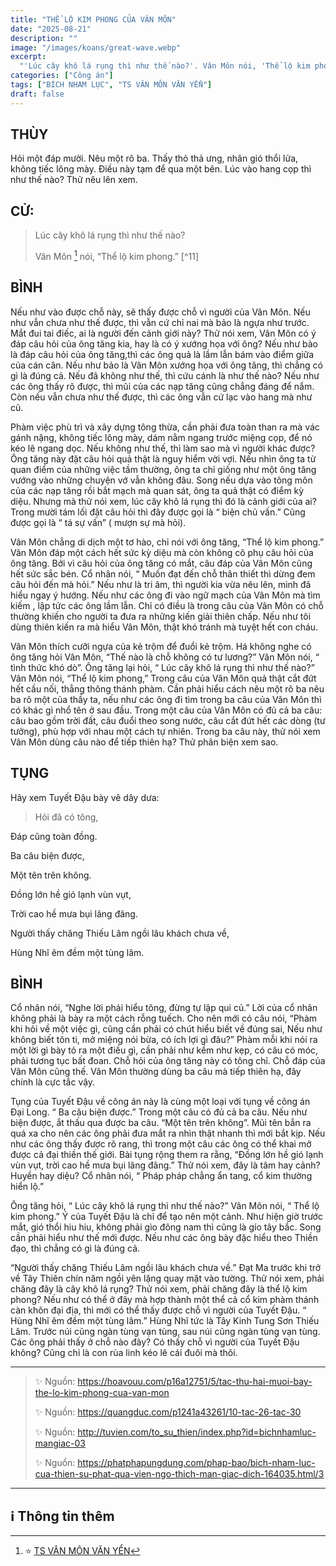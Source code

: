 ```yaml
---
title: "THỂ LỘ KIM PHONG CỦA VÂN MÔN"
date: "2025-08-21"
description: ""
image: "/images/koans/great-wave.webp"
excerpt: 
  "'Lúc cây khô lá rụng thì như thế nào?'. Vân Môn nói, 'Thể lộ kim phong'"
categories: ["Công án"]
tags: ["BÍCH NHAM LỤC", "TS VÂN MÔN VĂN YỂN"]
draft: false
---
```


## THÙY

Hỏi một đáp mười. Nêu một rõ ba. Thấy thỏ thả ưng, nhân gió thổi lửa, không tiếc lông mày. Điều này tạm để qua một bên. Lúc vào hang cọp thì như thế nào? Thử nêu lên xem.

## CỬ:

> Lúc cây khô lá rụng thì như thế nào? 
> 
> Vân Môn [^1] nói, “Thể lộ kim phong.” [^11]

## BÌNH

Nếu như vào được chỗ này, sẽ thấy được chỗ vì người của Vân Môn. Nếu như vẫn chưa như thế được, thì vẫn cứ chỉ nai mà bảo là ngựa như trước. Mắt đui tai điếc, ai là người đến cảnh giới này? Thử nói xem, Vân Môn có ý đáp câu hỏi của ông tăng kia, hay là có ý xướng họa với ông? Nếu như bảo là đáp câu hỏi của ông tăng,thì các ông quả là lầm lẫn bám vào điểm giữa của cán cân. Nếu như bảo là Vân Môn xướng họa với ông tăng, thì chẳng có gì là đúng cả. Nếu đã không như thế, thì cứu cánh là như thế nào? Nếu như các ông thấy rõ được, thì mũi của các nạp tăng cũng chẳng đáng để nắm. Còn nếu vẫn chưa như thế được, thì các ông vẫn cứ lạc vào hang mà như cũ.

Phàm việc phù trì và xây dựng tông thừa, cần phải đưa toàn than ra mà vác gánh nặng, không tiếc lông mày, dám nằm ngang trước miệng cọp, để nó kéo lê ngang dọc. Nếu không như thế, thì làm sao mà vì người khác được? Ông tăng này đặt câu hỏi quả thật là nguy hiểm vời vợi. Nếu nhìn ông ta từ quan điểm của những việc tầm thường, ông ta chỉ giống như một ông tăng vướng vào những chuyện vớ vẫn không đâu. Song nếu dựa vào tông môn của các nạp tăng rồi bắt mạch mà quan sát, ông ta quả thật có điểm kỳ diệu. Nhưng mà thử nói xem, lúc cây khô lá rụng thì đó là cảnh giới của ai? Trong mười tám lối đặt câu hỏi thì đây được gọi là “ biện chủ vấn.” Cũng được gọi là “ tá sự vấn” ( mượn sự mà hỏi).

Vân Môn chẳng di dịch một tơ hào, chỉ nói với ông tăng, “Thể lộ kim phong.” Vân Môn đáp một cách hết sức kỳ diệu mà còn không cô phụ câu hỏi của ông tăng. Bởi vì câu hỏi của ông tăng có mắt, câu đáp của Vân Môn cũng hết sức sắc bén. Cổ nhân nói, “ Muốn đạt đến chỗ thân thiết thì dừng đem câu hỏi đến mà hỏi.” Nếu như là tri âm, thì người kia vừa nêu lên, mình đã hiểu ngay ý hướng. Nếu như các ông đi vào ngữ mạch của Vân Môn mà tìm kiếm , lập tức các ông lầm lẫn. Chỉ có điều là trong câu của Vân Môn có chỗ thường khiến cho người ta đưa ra những kiến giải thiên chấp. Nếu như tôi dùng thiên kiến ra mà hiểu Vân Môn, thật khó tránh mà tuyệt hết con cháu.

Vân Môn thích cưỡi ngựa của kẻ trộm để đuổi kẻ trộm. Há không nghe có ông tăng hỏi Vân Môn, “Thế nào là chỗ không có tư lương?” Vân Môn nói, “ tình thức khó dò”. Ông tăng lại hỏi, “ Lúc cây khô lá rụng thì như thế nào?” Vân Môn nói, “Thể lộ kim phong,” Trong câu của Vân Môn quả thật cắt đứt hết cầu nối, thẳng thông thánh phàm. Cần phải hiểu cách nêu một rõ ba nêu ba rõ một của thầy ta, nếu như các ông đi tìm trong ba câu của Vân Môn thì có khác gì nhổ tên ở sau đầu. Trong một câu của Vân Môn có đủ cả ba câu: câu bao gồm trời đất, câu đuổi theo song nước, câu cắt đứt hết các dòng (tư tưởng), phù hợp với nhau một cách tự nhiên. Trong ba câu này, thử nói xem Vân Môn dùng câu nào để tiếp thiên hạ? Thử phân biện xem sao.

## TỤNG

Hãy xem Tuyết Đậu bày vẽ dây dưa:

> Hỏi đã có tông,

Đáp cũng toàn đồng.

Ba câu biện được,

Một tên trên không.

Đồng lớn hề gió lạnh vùn vụt,

Trời cao hề mưa bụi lãng đãng.

Người thấy chăng Thiếu Lâm ngồi lâu khách chưa về,

Hùng Nhĩ êm đềm một tùng lâm.

## BÌNH

Cổ nhân nói, “Nghe lời phải hiểu tông, đừng tự lập qui củ.” Lời của cổ nhân không phải là bày ra một cách rỗng tuếch. Cho nên mới có câu nói, “Phàm khi hỏi về một việc gì, cũng cần phải có chút hiểu biết về đúng sai, Nếu như không biết tôn ti, mở miệng nói bừa, có ích lợi gì đâu?” Phàm mỗi khi nói ra một lời gì bày tỏ ra một điều gì, cần phải như kềm như kẹp, có câu có móc, phải tương tục bất đoan. Chỗ hỏi của ông tăng này có tông chỉ. Chỗ đáp của Vân Môn cũng thế. Vân Môn thường dùng ba câu mà tiếp thiên hạ, đây chính là cực tắc vậy.

Tụng của Tuyết Đậu về công án này là cùng một loại với tụng về công án Đại Long. “ Ba câu biện được.” Trong một câu có đủ cả ba câu. Nếu như biện được, ắt thấu qua được ba câu. “Một tên trên không”. Mũi tên bắn ra quá xa cho nên các ông phải đưa mắt ra nhìn thật nhanh thì mới bắt kịp. Nếu như các ông thấy được rõ rang, thì trong một câu các ông có thể khai mở được cả đại thiền thế giới. Bài tụng rộng them ra rằng, “Đồng lớn hề gió lạnh vùn vụt, trời cao hề mưa bụi lãng đãng.” Thử nói xem, đây là tâm hay cảnh? Huyền hay diệu? Cổ nhân nói, “ Pháp pháp chẳng ẩn tang, cổ kim thường hiển lộ.”

Ông tăng hỏi, “ Lúc cây khô lá rụng thì như thế nào?” Vân Môn nói, “ Thể lộ kim phong.” Ý của Tuyết Đậu là chỉ để tạo nên một cảnh. Như hiện giờ trước mắt, gió thổi hiu hiu, không phải gìo đông nam thì cũng là gío tây bắc. Song cần phải hiểu như thế mới được. Nếu như các ông bày đặc hiểu theo Thiền đạo, thì chẳng có gì là đúng cả.

“Người thấy chăng Thiếu Lâm ngồi lâu khách chưa về.” Đạt Ma trước khi trở về Tây Thiên chín năm ngồi yên lặng quay mặt vào tường. Thử nói xem, phải chăng đây là cây khô lá rụng? Thử nói xem, phải chăng đây là thể lộ kim phong? Nếu như có thể ở đây mà hợp thành một thể cả cổ kim phàm thánh càn khôn đại địa, thì mới có thể thấy được chỗ vì người của Tuyết Đậu. “ Hùng Nhĩ êm đềm một tùng lâm.” Hùng Nhĩ tức là Tây Kinh Tung Sơn Thiếu Lâm. Trước núi cũng ngàn tùng vạn tùng, sau núi cũng ngàn tùng vạn tùng. Các ông phải thấy ở chỗ nào đây? Có thấy chỗ vì người của Tuyết Đậu không? Cũng chỉ là con rùa linh kéo lê cái đuôi mà thôi.

***

> ✨ Nguồn: https://hoavouu.com/p16a12751/5/tac-thu-hai-muoi-bay-the-lo-kim-phong-cua-van-mon
>
> ✨ Nguồn: https://quangduc.com/p1241a43261/10-tac-26-tac-30
>
> ✨ Nguồn: http://tuvien.com/to_su_thien/index.php?id=bichnhamluc-mangiac-03
>
> ✨ Nguồn: https://phatphapungdung.com/phap-bao/bich-nham-luc-cua-thien-su-phat-qua-vien-ngo-thich-man-giac-dich-164035.html/3

***

## ℹ️ Thông tin thêm

[^1]: ⭐️ <a href="https://blog.phapthihoi.org/gt-member/ts-van-mon-van-yen/" target="_blank">TS VÂN MÔN VĂN YỂN</a>



